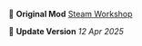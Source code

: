🔗 **Original Mod**
[Steam Workshop](https://steamcommunity.com/sharedfiles/filedetails/?id=3258904941)

📅 **Update Version**
_12 Apr 2025_
